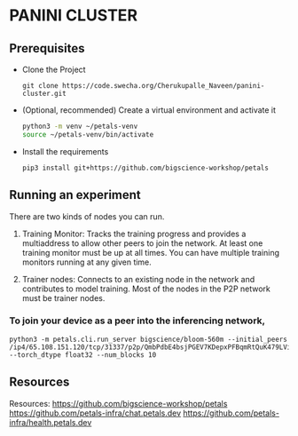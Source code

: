# PANINI CLUSTER

## Prerequisites

- Clone the Project 
  ```
  git clone https://code.swecha.org/Cherukupalle_Naveen/panini-cluster.git
  ```

- (Optional, recommended) Create a virtual environment and activate it

  ``` sh
  python3 -m venv ~/petals-venv
  source ~/petals-venv/bin/activate
  ```

- Install the requirements
  ```
  pip3 install git+https://github.com/bigscience-workshop/petals
  ```


## Running an experiment

There are two kinds of nodes you can run.

1. Training Monitor: Tracks the training progress and provides a multiaddress to allow other peers to join the network. At least one training monitor must be up at all times. You can have multiple training monitors running at any given time.

2. Trainer nodes: Connects to an existing node in the network and contributes to model training. Most of the nodes in the P2P network must be trainer nodes.

### To join your device as a peer into the inferencing network,
```
python3 -m petals.cli.run_server bigscience/bloom-560m --initial_peers /ip4/65.108.151.120/tcp/31337/p2p/QmbPdbE4bsjPGEV7KDepxPFBqmRtQuK479LVi8qvB8seL1 --torch_dtype float32 --num_blocks 10
```



## Resources
Resources:
https://github.com/bigscience-workshop/petals
https://github.com/petals-infra/chat.petals.dev
https://github.com/petals-infra/health.petals.dev